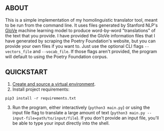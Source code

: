 ## ABOUT

This is a simple implementation of my homolinguistic translator tool, meant to be run from the command line. It uses files generated by Stanford NLP's [GloVe](https://github.com/stanfordnlp/GloVe) machine learning model to produce word-by-word "translations" of the text that you provide. I have provided the GloVe information files that I have generated by scraping the Poetry Foundation's website, but you can provide your own files if you want to. Just use the optional CLI flags `--vectors_file` and `--vocab_file`. If those flags aren't provided, the program will default to using the Poetry Foundation corpus.

## QUICKSTART

1. [Create and source a virtual environment](https://docs.python.org/3/library/venv.html).
2. Install project requirements: 
```
pip3 install -r requirements.txt
```
3. Run the program, either interactively (`python3 main.py`) or using the input file flag to translate a large amount of text (`python3 main.py --input-file=path/to/input/file`). If you don't provide an input file, you'll be able to type your input directly into the shell.